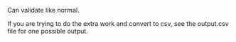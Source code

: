 Can validate like normal.

If you are trying to do the extra work and convert
to csv, see the output.csv file for one possible output.

